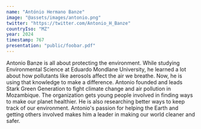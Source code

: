```yaml
---
name: "António Hermano Banze"
image: "@assets/images/antonio.png"
twitter: "https://twitter.com/Antonio_H_Banze"
countryIso: "MZ"
year: 2024
timestamp: 767
presentation: "public/foobar.pdf"
---
```


Antonio Banze is all about protecting the environment. While studying Environmental Science at Eduardo Mondlane University, he learned a lot about how pollutants like aerosols affect the air we breathe. Now, he is using that knowledge to make a difference. Antonio founded and leads Stark Green Generation to fight climate change and air pollution in Mozambique. The organization gets young people involved in finding ways to make our planet healthier. He is also researching better ways to keep track of our environment. Antonio's passion for helping the Earth and getting others involved makes him a leader in making our world cleaner and safer.
